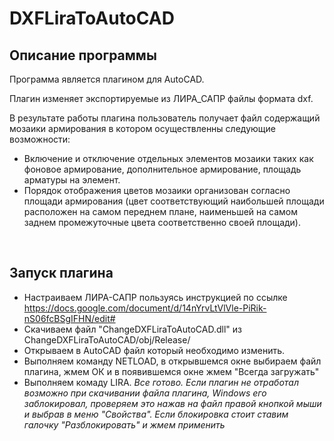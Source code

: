 # DXFLiraToAutoCAD
## Описание программы
Программа является плагином для AutoCAD.

Плагин изменяет экспортируемые из ЛИРА_САПР файлы формата dxf.

В результате работы плагина пользователь получает файл содержащий мозаики армирования в котором осуществленны следующие возможности:
* Включение и отключение отдельных элементов мозаики таких как фоновое армирование, дополнительное армирование, площадь арматуры на элемент.
* Порядок отображения цветов мозаики организован согласно площади армирования (цвет соответствующий наибольшей площади расположен на самом переднем плане, наименьшей на самом заднем промежуточные цвета соответственно своей площади).

<br/>

## Запуск плагина
* Настраиваем ЛИРА-САПР пользуясь инструкцией по ссылке https://docs.google.com/document/d/14nYrvLtVlVle-PiRik-nS06fcBSgIFHN/edit#
* Скачиваем файл "ChangeDXFLiraToAutoCAD.dll" из ChangeDXFLiraToAutoCAD/obj/Release/
* Открываем в AutoCAD файл который необходимо изменить.
* Выполняем команду NETLOAD, в открывшемся окне выбираем файл плагина, жмем ОК и в появившемся окне жмем "Всегда загружать"
* Выполняем комаду LIRA.
*Все готово. Если плагин не отработал возможно при скачивании файла плагина, Windows его заблокировал, проверяем это нажав на файл правой кнопкой мыши и выбрав в меню "Свойства". Если блокировка стоит ставим галочку "Разблокировать" и жмем применить*